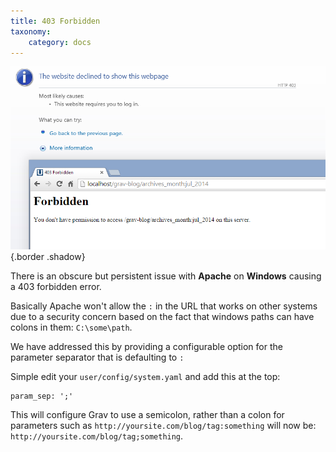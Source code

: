 ```yaml
---
title: 403 Forbidden
taxonomy:
    category: docs
---
```


![](forbidden-403.png)  {.border .shadow}

There is an obscure but persistent issue with **Apache** on **Windows** causing a 403 forbidden error.

Basically Apache won't allow the `:` in the URL that works on other systems due to a security concern based on the fact that windows paths can have colons in them: `C:\some\path`.

We have addressed this by providing a configurable option for the parameter separator that is defaulting to `:`

Simple edit your `user/config/system.yaml` and add this at the top:

```
param_sep: ';'
```

This will configure Grav to use a semicolon, rather than a colon for parameters such as `http://yoursite.com/blog/tag:something` will now be: `http://yoursite.com/blog/tag;something`.
